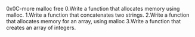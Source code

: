0x0C-more malloc free
0.Write a function that allocates memory using malloc.
1.Write a function that concatenates two strings.
2.Write a function that allocates memory for an array, using malloc
3.Write a function that creates an array of integers.

